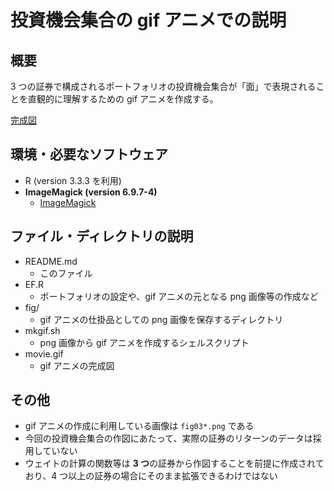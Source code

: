 # 投資機会集合の gif アニメでの説明

## 概要

3 つの証券で構成されるポートフォリオの投資機会集合が「面」で表現されることを直観的に理解するための gif アニメを作成する。

[完成図](/movie.gif)

## 環境・必要なソフトウェア

- R (version 3.3.3 を利用)
- **ImageMagick (version 6.9.7-4)**
    - [ImageMagick](https://www.imagemagick.org/script/index.php)

## ファイル・ディレクトリの説明

- README.md
    - このファイル
- EF.R
    - ポートフォリオの設定や、gif アニメの元となる png 画像等の作成など
- fig/
    - gif アニメの仕掛品としての png 画像を保存するディレクトリ
- mkgif.sh
    - png 画像から gif アニメを作成するシェルスクリプト
- movie.gif
    - gif アニメの完成図

## その他

- gif アニメの作成に利用している画像は `fig03*.png` である
- 今回の投資機会集合の作図にあたって、実際の証券のリターンのデータは採用していない
- ウェイトの計算の関数等は **3 つ**の証券から作図することを前提に作成されており、4 つ以上の証券の場合にそのまま拡張できるわけではない
